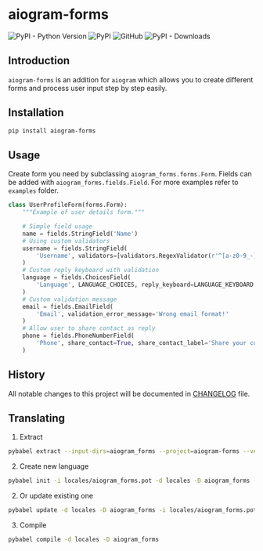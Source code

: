 # aiogram-forms
![PyPI - Python Version](https://img.shields.io/pypi/pyversions/aiogram-forms)
![PyPI](https://img.shields.io/pypi/v/aiogram-forms)
![GitHub](https://img.shields.io/github/license/13g10n/aiogram-forms)
![PyPI - Downloads](https://img.shields.io/pypi/dm/aiogram-forms?label=installs)

## Introduction
`aiogram-forms` is an addition for `aiogram` which allows you to create different forms and process user input step by step easily.

## Installation
```bash
pip install aiogram-forms
```

## Usage
Create form you need by subclassing `aiogram_forms.forms.Form`. Fields can be added with `aiogram_forms.fields.Field`. For more examples refer to `examples` folder.
```python
class UserProfileForm(forms.Form):
    """Example of user details form."""

    # Simple field usage
    name = fields.StringField('Name')
    # Using custom validators
    username = fields.StringField(
        'Username', validators=[validators.RegexValidator(r'^[a-z0-9_-]{3,15}$')]
    )
    # Custom reply keyboard with validation
    language = fields.ChoicesField(
        'Language', LANGUAGE_CHOICES, reply_keyboard=LANGUAGE_KEYBOARD
    )
    # Custom validation message
    email = fields.EmailField(
        'Email', validation_error_message='Wrong email format!'
    )
    # Allow user to share contact as reply
    phone = fields.PhoneNumberField(
        'Phone', share_contact=True, share_contact_label='Share your contact'
    )
```

## History
All notable changes to this project will be documented in [CHANGELOG](CHANGELOG.md) file.

## Translating

1. Extract
```bash
pybabel extract --input-dirs=aiogram_forms --project=aiogram-forms --version=0.4.0 --copyright-holder="Ivan Borisenko" -o locales/aiogram_forms.pot
```

2. Create new language
```bash
pybabel init -i locales/aiogram_forms.pot -d locales -D aiogram_forms -l ru
```

2. Or update existing one
```bash
pybabel update -d locales -D aiogram_forms -i locales/aiogram_forms.pot
```

3. Compile
```bash
pybabel compile -d locales -D aiogram_forms
```

